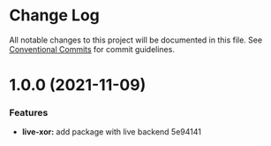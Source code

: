 # Change Log

All notable changes to this project will be documented in this file.
See [Conventional Commits](https://conventionalcommits.org) for commit guidelines.

# 1.0.0 (2021-11-09)


### Features

* **live-xor:** add package with live backend 5e94141
